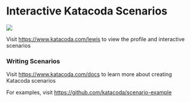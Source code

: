 # Interactive Katacoda Scenarios

[![](http://shields.katacoda.com/katacoda/lewis/count.svg)](https://www.katacoda.com/lewis "Get your profile on Katacoda.com")

Visit https://www.katacoda.com/lewis to view the profile and interactive scenarios

### Writing Scenarios
Visit https://www.katacoda.com/docs to learn more about creating Katacoda scenarios

For examples, visit https://github.com/katacoda/scenario-example
